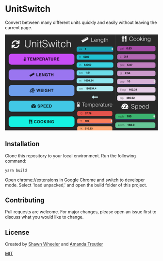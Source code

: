# UnitSwitch

Convert between many different units quickly and easily without leaving the current page.

![Demo Image](demo-large.png)

## Installation

Clone this repository to your local environment. Run the following command:

```bash
yarn build
```

Open chrome://extensions in Google Chrome and switch to developer mode. Select 'load unpacked,' and open the build folder of this project.

## Contributing

Pull requests are welcome. For major changes, please open an issue first to discuss what you would like to change.

## License

Created by [Shawn Wheeler](http://shawnwheeler.dev/) and [Amanda Treutler](http://www.amandatreutler.com)

[MIT](https://choosealicense.com/licenses/mit/)
